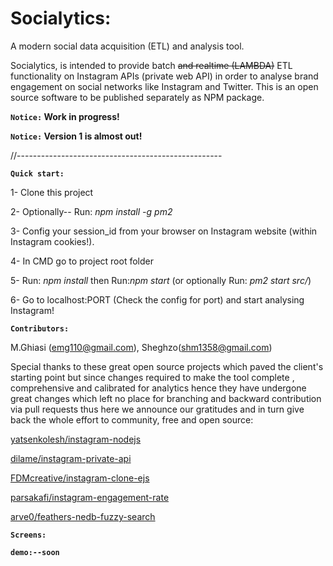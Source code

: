 # Socialytics:
A modern social data acquisition (ETL) and analysis tool.

Socialytics, is intended to provide batch ~~and realtime (LAMBDA)~~ ETL functionality on Instagram APIs (private web API)
in order to analyse brand engagement on social networks like Instagram and Twitter. This is an open source software to be published separately as NPM package.

**`Notice:` Work in progress!**

**`Notice:` Version 1 is almost out!**

//---------------------------------------------------


**`Quick start:`** 

1- Clone this project

2- Optionally-- Run: _npm install -g pm2_

3- Config your session_id  from your browser on Instagram website (within Instagram cookies!).

4- In CMD go to project root folder

5- Run: _npm install_ then Run:_npm start_  (or optionally Run: _pm2 start src/_)

6- Go to localhost:PORT (Check the config for port) and start analysing Instagram!


**`Contributors:`**
 
 M.Ghiasi (emg110@gmail.com), Sheghzo(shm1358@gmail.com)

Special thanks to these great open source projects which paved the client's starting point but since changes required to make the tool complete , comprehensive and calibrated for analytics hence they have undergone great changes which left no place for branching and backward contribution via pull requests thus here we announce our gratitudes and in turn give back the whole effort to community, free and open source:

[yatsenkolesh/instagram-nodejs](https://www.github.com/yatsenkolesh/instagram-nodejs)


[dilame/instagram-private-api](https://www.github.com/dilame/instagram-private-api)


[FDMcreative/instagram-clone-ejs](https://github.com/FDMcreative/instagram-clone-ejs)


[parsakafi/instagram-engagement-rate](https://github.com/parsakafi/instagram-engagement-rate)


[arve0/feathers-nedb-fuzzy-search](https://github.com/arve0/feathers-nedb-fuzzy-search)


**`Screens:`**

**`demo:--soon`**
